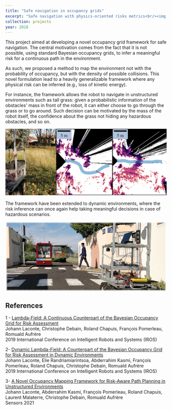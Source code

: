 ```yaml
---
title: "Safe navigation in occupancy grids"
excerpt: "Safe navigation with physics-oriented risks metrics<br/><img src='/images/projects/LF/preview.jpg'>"
collection: projects
year: 2018
---
```


This project aimed at developing a novel occupancy grid framework for safe navigation.
The central motivation comes from the fact that it is not possible, using standard Bayesian occupancy grids, to infer a meaningful risk for a continuous path in the environment.

As such, we proposed a method to map the environment not with the probability of occupancy, but with the density of possible collisions.
This novel formulation lead to a heavily generalizable framework where any physical risk can be inferred (e.g., loss of kinetic energy).

For instance, the framework allows the robot to navigate in unstructured environments such as tall grass: given a probabilistic information of the obstacles' mass in front of the robot, it can either choose to go through the grass or to go around.
Such decision can be motivated by the mass of the robot itself, the confidence about the grass not hiding any hazardous obstacles, and so on.

![crossroad picture](/images/projects/LF/robot_tallgrass.jpg)

The framework have been extended to dynamic environments, where the risk inference can once again help taking meaningful decisions in case of hazardous scenarios.

![crossroad picture](/images/projects/LF/crossroads.jpg)

References
------
1 - [Lambda-Field: A Continuous Counterpart of the Bayesian Occupancy Grid for Risk Assessment](https://scholar.google.fr/citations?view_op=view_citation&hl=en&user=cVFALvkAAAAJ&citation_for_view=cVFALvkAAAAJ:d1gkVwhDpl0C)\
Johann Laconte, Christophe Debain, Roland Chapuis, François Pomerleau, Romuald Aufrère\
2019 International Conference on Intelligent Robots and Systems (IROS)

2- [Dynamic Lambda-Field: A Counterpart of the Bayesian Occupancy Grid for Risk Assessment in Dynamic Environments](https://scholar.google.fr/citations?view_op=view_citation&hl=en&user=cVFALvkAAAAJ&citation_for_view=cVFALvkAAAAJ:Y0pCki6q_DkC)\
Johann Laconte, Elie Randriamiarintsoa, Abderrahim Kasmi, François Pomerleau, Roland Chapuis, Christophe Debain, Romuald Aufrère\
2019 International Conference on Intelligent Robots and Systems (IROS)

3- [A Novel Occupancy Mapping Framework for Risk-Aware Path Planning in Unstructured Environments](https://scholar.google.fr/citations?view_op=view_citation&hl=en&user=cVFALvkAAAAJ&citation_for_view=cVFALvkAAAAJ:YsMSGLbcyi4C)\
Johann Laconte, Abderrahim Kasmi, François Pomerleau, Roland Chapuis, Laurent Malaterre, Christophe Debain, Romuald Aufrère\
Sensors 2021

